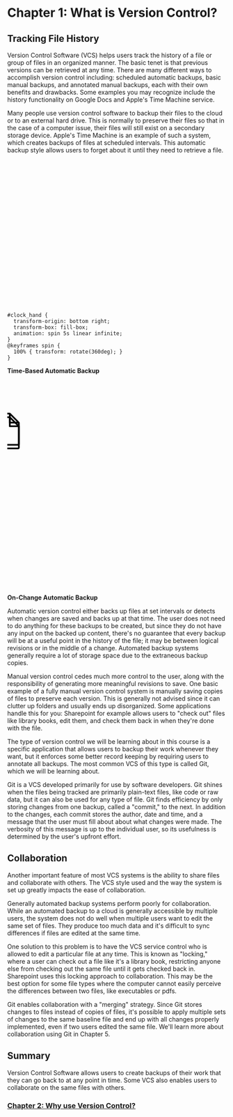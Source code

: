 # Chapter 1: What is Version Control?

## Tracking File History

Version Control Software (VCS) helps users track the history of a file or group of files in an organized manner. The basic tenet is that previous versions can be retrieved at any time. There are many different ways to accomplish version control including: scheduled automatic backups, basic manual backups, and annotated manual backups, each with their own benefits and drawbacks. Some examples you may recognize include the history functionality on Google Docs and Apple's Time Machine service.

Many people use version control software to backup their files to the cloud or to an external hard drive. This is normally to preserve their files so that in the case of a computer issue, their files will still exist on a secondary storage device. Apple's Time Machine is an example of such a system, which creates backups of files at scheduled intervals. This automatic backup style allows users to forget about it until they need to retrieve a file.

<svg width="600" height="400">
  <style>
    #file_icon {
      animation: slide_down 5s infinite;
    }
    @keyframes slide_down {
      0% {
        transform: translate(0, 0);
      }
      20% {
        transform: translate(0, 50px);
      }
      100% {
        transform: translate(0, 50px);
      }
    }

    #clock_hand {
      transform-origin: bottom right;
      transform-box: fill-box;
      animation: spin 5s linear infinite;
    }
    @keyframes spin {
      100% { transform: rotate(360deg); }
    }
  </style>
  <text x="35" y="17" style="font-weight:bold">Time-Based Automatic Backup</text>
  <svg class="svg-icon" viewBox="10 -15 100 100" id="file_icon_svg">
    <path d="M15.475,6.692l-4.084-4.083C11.32,2.538,11.223,2.5,11.125,2.5h-6c-0.413,0-0.75,0.337-0.75,0.75v13.5c0,0.412,0.337,0.75,0.75,0.75h9.75c0.412,0,0.75-0.338,0.75-0.75V6.94C15.609,6.839,15.554,6.771,15.475,6.692 M11.5,3.779l2.843,2.846H11.5V3.779z M14.875,16.75h-9.75V3.25h5.625V7c0,0.206,0.168,0.375,0.375,0.375h3.75V16.75z" id="file_icon">
    </path>
    <path d="M15.475,6.692l-4.084-4.083C11.32,2.538,11.223,2.5,11.125,2.5h-6c-0.413,0-0.75,0.337-0.75,0.75v13.5c0,0.412,0.337,0.75,0.75,0.75h9.75c0.412,0,0.75-0.338,0.75-0.75V6.94C15.609,6.839,15.554,6.771,15.475,6.692 M11.5,3.779l2.843,2.846H11.5V3.779z M14.875,16.75h-9.75V3.25h5.625V7c0,0.206,0.168,0.375,0.375,0.375h3.75V16.75z">
    </path>
  </svg>
  <circle cx="200" cy="100" r="30" stroke="black" stroke-width="3" fill="None"> </circle>
  <line x1="200" y1="100" x2="200" y2="70" stroke="black" id="clock_hand"> </line>
  <line x1="200" y1="70" x2="200" y2="62" stroke="black"> </line>
  <text x="340" y="17" style="font-weight:bold">On-Change Automatic Backup</text>
  <image href="drive_history.png" x="350" y="30" width="200"></image>
</svg>

Automatic version control either backs up files at set intervals or detects when changes are saved and backs up at that time. The user does not need to do anything for these backups to be created, but since they do not have any input on the backed up content, there's no guarantee that every backup will be at a useful point in the history of the file; it may be between logical revisions or in the middle of a change. Automated backup systems generally require a lot of storage space due to the extraneous backup copies.

Manual version control cedes much more control to the user, along with the responsibility of generating more meaningful revisions to save. One basic example of a fully manual version control system is manually saving copies of files to preserve each version. This is generally not advised since it can clutter up folders and usually ends up disorganized. Some applications handle this for you: Sharepoint for example allows users to "check out" files like library books, edit them, and check them back in when they're done with the file.

The type of version control we will be learning about in this course is a specific application that allows users to backup their work whenever they want, but it enforces some better record keeping by requiring users to annotate all backups. The most common VCS of this type is called Git, which we will be learning about.

Git is a VCS developed primarily for use by software developers. Git shines when the files being tracked are primarily plain-text files, like code or raw data, but it can also be used for any type of file. Git finds efficiency by only storing changes from one backup, called a "commit," to the next. In addition to the changes, each commit stores the author, date and time, and a message that the user must fill about about what changes were made. The verbosity of this message is up to the individual user, so its usefulness is determined by the user's upfront effort.

## Collaboration

Another important feature of most VCS systems is the ability to share files and collaborate with others. The VCS style used and the way the system is set up greatly impacts the ease of collaboration.

Generally automated backup systems perform poorly for collaboration. While an automated backup to a cloud is generally accessible by multiple users, the system does not do well when multiple users want to edit the same set of files. They produce too much data and it's difficult to sync differences if files are edited at the same time.

One solution to this problem is to have the VCS service control who is allowed to edit a particular file at any time. This is known as "locking," where a user can check out a file like it's a library book, restricting anyone else from checking out the same file until it gets checked back in. Sharepoint uses this locking approach to collaboration. This may be the best option for some file types where the computer cannot easily perceive the differences between two files, like executables or pdfs.

Git enables collaboration with a "merging" strategy. Since Git stores changes to files instead of copies of files, it's possible to apply multiple sets of changes to the same baseline file and end up with all changes properly implemented, even if two users edited the same file. We'll learn more about collaboration using Git in Chapter 5.

## Summary

Version Control Software allows users to create backups of their work that they can go back to at any point in time. Some VCS also enables users to collaborate on the same files with others.

### [Chapter 2: Why use Version Control?](../Chapter2)

